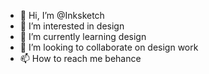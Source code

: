 - 👋 Hi, I’m @Inksketch
- 👀 I’m interested in design
- 🌱 I’m currently learning design
- 💞️ I’m looking to collaborate on design work
- 📫 How to reach me behance

<!---
Inksketch/Inksketch is a ✨ special ✨ repository because its `README.md` (this file) appears on your GitHub profile.
You can click the Preview link to take a look at your changes.
--->
